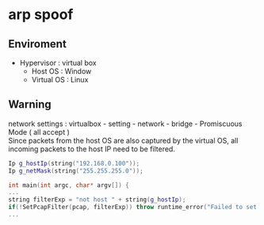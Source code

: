 # arp spoof
## Enviroment
  * Hypervisor : virtual box
    * Host OS : Window
    * Virtual OS : Linux
   
## Warning
  network settings : virtualbox - setting - network - bridge - Promiscuous Mode ( all accept )  
  Since packets from the host OS are also captured by the virtual OS, all incoming packets to the host IP need to be filtered.
  ```C++
  Ip g_hostIp(string("192.168.0.100"));
  Ip g_netMask(string("255.255.255.0"));
  
  int main(int argc, char* argv[]) {
  ...
  string filterExp = "not host " + string(g_hostIp);
  if(!SetPcapFilter(pcap, filterExp)) throw runtime_error("Failed to set filter");
  ...
  ```
